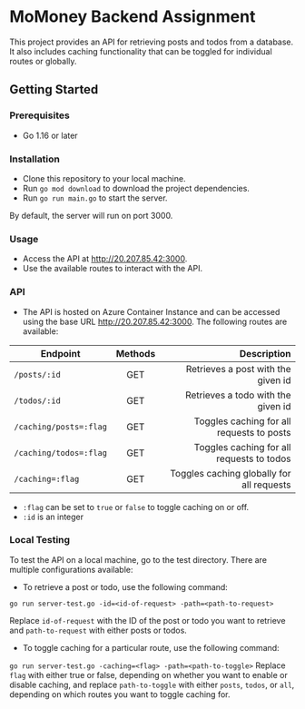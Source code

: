 # MoMoney Backend Assignment

This project provides an API for retrieving posts and todos from a database. It also includes caching functionality that can be toggled for individual routes or globally.

## Getting Started

### Prerequisites

* Go 1.16 or later

### Installation

* Clone this repository to your local machine.
* Run `go mod download` to download the project dependencies.
* Run `go run main.go` to start the server.

By default, the server will run on port 3000.

### Usage

* Access the API at <http://20.207.85.42:3000>.
* Use the available routes to interact with the API.

### API

* The API is hosted on Azure Container Instance and can be accessed using the base URL <http://20.207.85.42:3000>. The following routes are available:

| Endpoint        | Methods           | Description  |
| --------------- |:-----------------:| ------------:|
| `/posts/:id`      | GET | Retrieves a post with the given id |
| `/todos/:id`      | GET      |   Retrieves a todo with the given id |
| `/caching/posts=:flag` | GET      |    Toggles caching for all requests to posts |
| `/caching/todos=:flag`      | GET | Toggles caching for all requests to todos |
| `/caching=:flag` | GET      |    Toggles caching globally for all requests |

* `:flag` can be set to `true` or `false` to toggle caching on or off.
* `:id` is an integer

### Local Testing

To test the API on a local machine, go to the test directory. There are multiple configurations available:

* To retrieve a post or todo, use the following command:

`go run server-test.go -id=<id-of-request> -path=<path-to-request>`

Replace `id-of-request` with the ID of the post or todo you want to retrieve and
`path-to-request` with either posts or todos.

* To toggle caching for a particular route, use the following command:

`go run server-test.go -caching=<flag> -path=<path-to-toggle>`
Replace `flag` with either true or false, depending on whether you want to enable or disable caching, and replace `path-to-toggle` with either `posts`, `todos`, or `all`, depending on which routes you want to toggle caching for.
